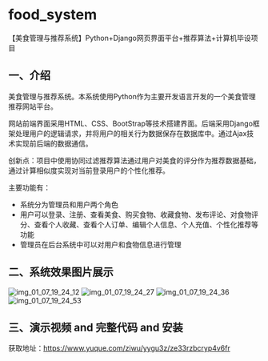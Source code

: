# food_system
【美食管理与推荐系统】Python+Django网页界面平台+推荐算法+计算机毕设项目

## 一、介绍
美食管理与推荐系统。本系统使用Python作为主要开发语言开发的一个美食管理推荐网站平台。

网站前端界面采用HTML、CSS、BootStrap等技术搭建界面。后端采用Django框架处理用户的逻辑请求，并将用户的相关行为数据保存在数据库中。通过Ajax技术实现前后端的数据通信。

创新点：项目中使用协同过滤推荐算法通过用户对美食的评分作为推荐数据基础，通过计算相似度实现对当前登录用户的个性化推荐。

主要功能有：

- 系统分为管理员和用户两个角色
- 用户可以登录、注册、查看美食、购买食物、收藏食物、发布评论、对食物评分、查看个人收藏、查看个人订单、编辑个人信息、个人充值、个性化推荐等功能
- 管理员在后台系统中可以对用户和食物信息进行管理

## 二、系统效果图片展示
![img_01_07_19_24_12](https://github.com/user-attachments/assets/217f134c-4857-45d9-9e83-8e6d40087afe)
![img_01_07_19_24_27](https://github.com/user-attachments/assets/04ac739e-1a2d-42f8-913c-302f94690d95)
![img_01_07_19_24_36](https://github.com/user-attachments/assets/9480ad78-c7dd-4b28-8294-0b07140ec184)
![img_01_07_19_24_53](https://github.com/user-attachments/assets/c61e8961-38e9-48b1-b6a6-a5066e365196)


## 三、演示视频 and 完整代码 and 安装
获取地址：https://www.yuque.com/ziwu/yygu3z/ze33rzbcryp4v6fr
